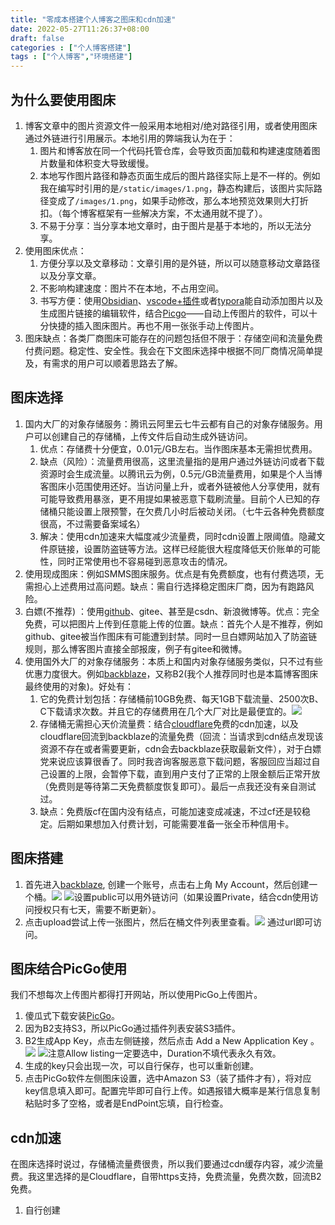 ```yaml
---
title: "零成本搭建个人博客之图床和cdn加速"
date: 2022-05-27T11:26:37+08:00
draft: false
categories : ["个人博客搭建"]
tags : ["个人博客","环境搭建"]
---
```

## 为什么要使用图床
1.  博客文章中的图片资源文件一般采用本地相对/绝对路径引用，或者使用图床通过外链进行引用展示。本地引用的弊端我认为在于：
	1. 图片和博客放在同一个代码托管仓库，会导致页面加载和构建速度随着图片数量和体积变大导致缓慢。
	2. 本地写作图片路径和静态页面生成后的图片路径实际上是不一样的。例如我在编写时引用的是`/static/images/1.png`，静态构建后，该图片实际路径变成了`/images/1.png`，如果手动修改，那么本地预览效果则大打折扣。（每个博客框架有一些解决方案，不太通用就不提了）。
	3. 不易于分享：当分享本地文章时，由于图片是基于本地的，所以无法分享。
2. 使用图床优点：
	1. 方便分享以及文章移动：文章引用的是外链，所以可以随意移动文章路径以及分享文章。
	2. 不影响构建速度：图片不在本地，不占用空间。
	3. 书写方便：使用[Obsidian](https://obsidian.md/)、[vscode+插件](https://code.visualstudio.com/)或者[typora](https://typora.io/)能自动添加图片以及生成图片链接的编辑软件，结合[Picgo](https://picgo.github.io/PicGo-Doc/en/guide/)——自动上传图片的软件，可以十分快捷的插入图床图片。再也不用一张张手动上传图片。
3. 图床缺点：各类厂商图床可能存在的问题包括但不限于：存储空间和流量免费付费问题。稳定性、安全性。我会在下文图床选择中根据不同厂商情况简单提及，有需求的用户可以顺着思路去了解。
## 图床选择
1. 国内大厂的对象存储服务：腾讯云阿里云七牛云都有自己的对象存储服务。用户可以创建自己的存储桶，上传文件后自动生成外链访问。
	1. 优点：存储费十分便宜，0.01元/GB左右。当作图床基本无需担忧费用。
	2. 缺点（风险）：流量费用很高，这里流量指的是用户通过外链访问或者下载资源时会生成流量。以腾讯云为例，0.5元/GB流量费用，如果是个人当博客图床小范围使用还好。当访问量上升，或者外链被他人分享使用，就有可能导致费用暴涨，更不用提如果被恶意下载刷流量。目前个人已知的存储桶只能设置上限预警，在欠费几小时后被动关闭。（七牛云各种免费额度很高，不过需要备案域名）
	3. 解决：使用cdn加速来大幅度减少流量费，同时cdn设置上限阈值。隐藏文件原链接，设置防盗链等方法。这样已经能很大程度降低天价账单的可能性，同时正常使用也不容易碰到恶意攻击的情况。
2. 使用现成图床：例如SMMS图床服务。优点是有免费额度，也有付费选项，无需担心上述费用过高问题。缺点：需自行选择稳定图床厂商，因为有跑路风险。
3. 白嫖(不推荐) ：使用[github](https://github.com/)、gitee、甚至是csdn、新浪微博等。优点：完全免费，可以把图片上传到任意能上传的位置。缺点：首先个人是不推荐，例如github、gitee被当作图床有可能遭到封禁。同时一旦白嫖网站加入了防盗链规则，那么博客图片直接全部报废，例子有gitee和微博。
4. 使用国外大厂的对象存储服务：本质上和国内对象存储服务类似，只不过有些优惠力度很大。例如[backblaze](https://www.backblaze.com/)，又称B2(我个人推荐同时也是本篇博客图床最终使用的对象)。好处有：
	1. 它的免费计划包括：存储桶前10GB免费、每天1GB下载流量、2500次B、C下载请求次数。并且它的存储费用在几个大厂对比是最便宜的。![](https://img.allworldg.xyz/2022/05/f770decba46d0ea9b7d89f2eb6813214.png)
	2. 存储桶无需担心天价流量费：结合[cloudflare](www.cloudflare.com)免费的cdn加速，以及cloudflare回流到backblaze的流量免费（回流：当请求到cdn结点发现该资源不存在或者需要更新，cdn会去backblaze获取最新文件），对于白嫖党来说应该算很香了。同时我咨询客服恶意下载问题，客服回应当超过自己设置的上限，会暂停下载，直到用户支付了正常的上限金额后正常开放（免费则是等待第二天免费额度恢复即可）。最后一点我还没有亲自测试过。
	3. 缺点：免费版cf在国内没有结点，可能加速变成减速，不过cf还是较稳定。后期如果想加入付费计划，可能需要准备一张全币种信用卡。
## 图床搭建
1. 首先进入[backblaze](www.backblaze.com), 创建一个账号，点击右上角 My Account，然后创建一个桶。![](images/Pasted%20image%2020220526161034.png) ![](images/Pasted%20image%2020220526161525.png)设置public可以用外链访问（如果设置Private，结合cdn使用访问授权只有七天，需要不断更新）。
2. 点击upload尝试上传一张图片，然后在桶文件列表里查看。![](images/Pasted%20image%2020220526164643.png) 通过url即可访问。
## 图床结合PicGo使用
我们不想每次上传图片都得打开网站，所以使用PicGo上传图片。
1. 傻瓜式下载安装[PicGo](https://picgo.github.io/PicGo-Doc/)。
2. 因为B2支持S3，所以PicGo通过插件列表安装S3插件。
3. B2生成App Key，点击左侧链接，然后点击 Add a New Application Key 。![](images/Pasted%20image%2020220526165445.png) ![](images/Pasted%20image%2020220526165517.png)注意Allow listing一定要选中，Duration不填代表永久有效。
4. 生成的key只会出现一次，可以自行保存，也可以重新创建。
5. 点击PicGo软件左侧图床设置，选中Amazon S3（装了插件才有），将对应key信息填入即可。配置完毕即可自行上传。如遇报错大概率是某行信息复制粘贴时多了空格，或者是EndPoint忘填，自行检查。
## cdn加速
在图床选择时说过，存储桶流量费很贵，所以我们要通过cdn缓存内容，减少流量费。我这里选择的是Cloudflare，自带https支持，免费流量，免费次数，回流B2免费。
1. 自行创建



